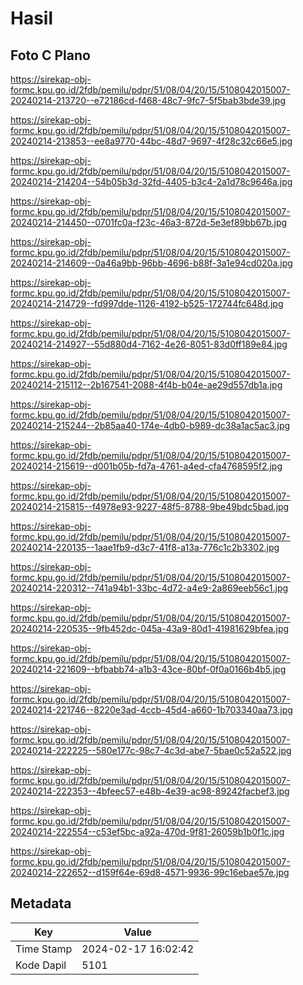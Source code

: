 # Hasil

## Foto C Plano

https://sirekap-obj-formc.kpu.go.id/2fdb/pemilu/pdpr/51/08/04/20/15/5108042015007-20240214-213720--e72186cd-f468-48c7-9fc7-5f5bab3bde39.jpg

https://sirekap-obj-formc.kpu.go.id/2fdb/pemilu/pdpr/51/08/04/20/15/5108042015007-20240214-213853--ee8a9770-44bc-48d7-9697-4f28c32c66e5.jpg

https://sirekap-obj-formc.kpu.go.id/2fdb/pemilu/pdpr/51/08/04/20/15/5108042015007-20240214-214204--54b05b3d-32fd-4405-b3c4-2a1d78c9646a.jpg

https://sirekap-obj-formc.kpu.go.id/2fdb/pemilu/pdpr/51/08/04/20/15/5108042015007-20240214-214450--0701fc0a-f23c-46a3-872d-5e3ef89bb67b.jpg

https://sirekap-obj-formc.kpu.go.id/2fdb/pemilu/pdpr/51/08/04/20/15/5108042015007-20240214-214609--0a46a9bb-96bb-4696-b88f-3a1e94cd020a.jpg

https://sirekap-obj-formc.kpu.go.id/2fdb/pemilu/pdpr/51/08/04/20/15/5108042015007-20240214-214729--fd997dde-1126-4192-b525-172744fc648d.jpg

https://sirekap-obj-formc.kpu.go.id/2fdb/pemilu/pdpr/51/08/04/20/15/5108042015007-20240214-214927--55d880d4-7162-4e26-8051-83d0ff189e84.jpg

https://sirekap-obj-formc.kpu.go.id/2fdb/pemilu/pdpr/51/08/04/20/15/5108042015007-20240214-215112--2b167541-2088-4f4b-b04e-ae29d557db1a.jpg

https://sirekap-obj-formc.kpu.go.id/2fdb/pemilu/pdpr/51/08/04/20/15/5108042015007-20240214-215244--2b85aa40-174e-4db0-b989-dc38a1ac5ac3.jpg

https://sirekap-obj-formc.kpu.go.id/2fdb/pemilu/pdpr/51/08/04/20/15/5108042015007-20240214-215619--d001b05b-fd7a-4761-a4ed-cfa4768595f2.jpg

https://sirekap-obj-formc.kpu.go.id/2fdb/pemilu/pdpr/51/08/04/20/15/5108042015007-20240214-215815--f4978e93-9227-48f5-8788-9be49bdc5bad.jpg

https://sirekap-obj-formc.kpu.go.id/2fdb/pemilu/pdpr/51/08/04/20/15/5108042015007-20240214-220135--1aae1fb9-d3c7-41f8-a13a-776c1c2b3302.jpg

https://sirekap-obj-formc.kpu.go.id/2fdb/pemilu/pdpr/51/08/04/20/15/5108042015007-20240214-220312--741a94b1-33bc-4d72-a4e9-2a869eeb56c1.jpg

https://sirekap-obj-formc.kpu.go.id/2fdb/pemilu/pdpr/51/08/04/20/15/5108042015007-20240214-220535--9fb452dc-045a-43a9-80d1-41981629bfea.jpg

https://sirekap-obj-formc.kpu.go.id/2fdb/pemilu/pdpr/51/08/04/20/15/5108042015007-20240214-221609--bfbabb74-a1b3-43ce-80bf-0f0a0166b4b5.jpg

https://sirekap-obj-formc.kpu.go.id/2fdb/pemilu/pdpr/51/08/04/20/15/5108042015007-20240214-221746--8220e3ad-4ccb-45d4-a660-1b703340aa73.jpg

https://sirekap-obj-formc.kpu.go.id/2fdb/pemilu/pdpr/51/08/04/20/15/5108042015007-20240214-222225--580e177c-98c7-4c3d-abe7-5bae0c52a522.jpg

https://sirekap-obj-formc.kpu.go.id/2fdb/pemilu/pdpr/51/08/04/20/15/5108042015007-20240214-222353--4bfeec57-e48b-4e39-ac98-89242facbef3.jpg

https://sirekap-obj-formc.kpu.go.id/2fdb/pemilu/pdpr/51/08/04/20/15/5108042015007-20240214-222554--c53ef5bc-a92a-470d-9f81-26059b1b0f1c.jpg

https://sirekap-obj-formc.kpu.go.id/2fdb/pemilu/pdpr/51/08/04/20/15/5108042015007-20240214-222652--d159f64e-69d8-4571-9936-99c16ebae57e.jpg


## Metadata

| Key        | Value               |
| ---------- | ------------------- |
| Time Stamp | 2024-02-17 16:02:42 |
| Kode Dapil | 5101                |



